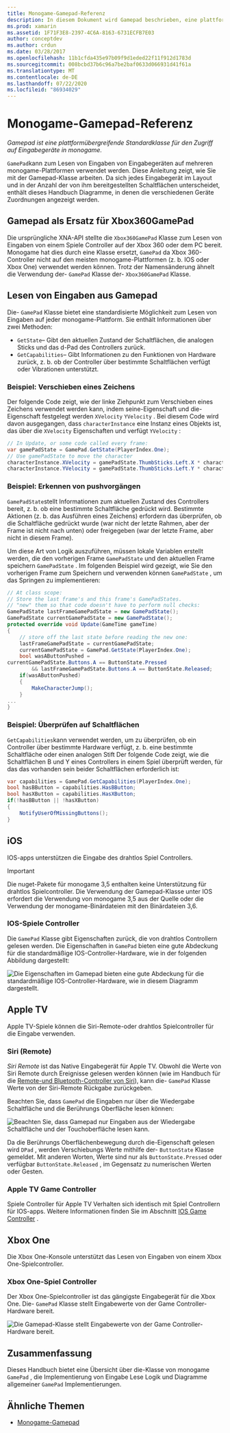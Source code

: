 ```yaml
---
title: Monogame-Gamepad-Referenz
description: In diesem Dokument wird Gamepad beschrieben, eine plattformübergreifende Klasse für den Zugriff auf Eingabegeräte in monogame. Es wird erläutert, wie Sie Eingaben aus dem Gamepad lesen und Beispielcode bereitstellen.
ms.prod: xamarin
ms.assetid: 1F71F3E8-2397-4C6A-8163-6731ECFB7E03
author: conceptdev
ms.author: crdun
ms.date: 03/28/2017
ms.openlocfilehash: 11b1cfda435e97b09f9d1eded22f11f912d1783d
ms.sourcegitcommit: 008bcbd37b6c96a7be2baf0633d066931d41f61a
ms.translationtype: MT
ms.contentlocale: de-DE
ms.lasthandoff: 07/22/2020
ms.locfileid: "86934029"
---
```

# <a name="monogame-gamepad-reference"></a>Monogame-Gamepad-Referenz

_Gamepad ist eine plattformübergreifende Standardklasse für den Zugriff auf Eingabegeräte in monogame._

`GamePad`kann zum Lesen von Eingaben von Eingabegeräten auf mehreren monogame-Plattformen verwendet werden. Diese Anleitung zeigt, wie Sie mit der Gamepad-Klasse arbeiten. Da sich jedes Eingabegerät im Layout und in der Anzahl der von ihm bereitgestellten Schaltflächen unterscheidet, enthält dieses Handbuch Diagramme, in denen die verschiedenen Geräte Zuordnungen angezeigt werden.

## <a name="gamepad-as-a-replacement-for-xbox360gamepad"></a>Gamepad als Ersatz für Xbox360GamePad

Die ursprüngliche XNA-API stellte die `Xbox360GamePad` Klasse zum Lesen von Eingaben von einem Spiele Controller auf der Xbox 360 oder dem PC bereit. Monogame hat dies durch eine Klasse ersetzt, `GamePad` da Xbox 360-Controller nicht auf den meisten monogame-Plattformen (z. b. IOS oder Xbox One) verwendet werden können. Trotz der Namensänderung ähnelt die Verwendung der- `GamePad` Klasse der- `Xbox360GamePad` Klasse.

## <a name="reading-input-from-gamepad"></a>Lesen von Eingaben aus Gamepad

Die- `GamePad` Klasse bietet eine standardisierte Möglichkeit zum Lesen von Eingaben auf jeder monogame-Plattform. Sie enthält Informationen über zwei Methoden:

- `GetState`– Gibt den aktuellen Zustand der Schaltflächen, die analogen Sticks und das d-Pad des Controllers zurück.
- `GetCapabilities`– Gibt Informationen zu den Funktionen von Hardware zurück, z. b. ob der Controller über bestimmte Schaltflächen verfügt oder Vibrationen unterstützt.

### <a name="example-moving-a-character"></a>Beispiel: Verschieben eines Zeichens

Der folgende Code zeigt, wie der linke Ziehpunkt zum Verschieben eines Zeichens verwendet werden kann, indem seine-Eigenschaft und die-Eigenschaft festgelegt werden `XVelocity` `YVelocity` . Bei diesem Code wird davon ausgegangen, dass `characterInstance` eine Instanz eines Objekts ist, das über die `XVelocity` Eigenschaften und verfügt `YVelocity` :

```csharp
// In Update, or some code called every frame:
var gamePadState = GamePad.GetState(PlayerIndex.One);
// Use gamePadState to move the character
characterInstance.XVelocity = gamePadState.ThumbSticks.Left.X * characterInstance.MaxSpeed;
characterInstance.YVelocity = gamePadState.ThumbSticks.Left.Y * characterInstance.MaxSpeed;
```

### <a name="example-detecting-pushes"></a>Beispiel: Erkennen von pushvorgängen

`GamePadState`stellt Informationen zum aktuellen Zustand des Controllers bereit, z. b. ob eine bestimmte Schaltfläche gedrückt wird. Bestimmte Aktionen (z. b. das Ausführen eines Zeichens) erfordern das überprüfen, ob die Schaltfläche gedrückt wurde (war nicht der letzte Rahmen, aber der Frame ist nicht nach unten) oder freigegeben (war der letzte Frame, aber nicht in diesem Frame).

Um diese Art von Logik auszuführen, müssen lokale Variablen erstellt werden, die den vorherigen Frame `GamePadState` und den aktuellen Frame speichern `GamePadState` . Im folgenden Beispiel wird gezeigt, wie Sie den vorherigen Frame zum Speichern und verwenden können `GamePadState` , um das Springen zu implementieren:

```csharp
// At class scope:
// Store the last frame's and this frame's GamePadStates.
// "new" them so that code doesn't have to perform null checks:
GamePadState lastFrameGamePadState = new GamePadState();
GamePadState currentGamePadState = new GamePadState();
protected override void Update(GameTime gameTime)
{
    // store off the last state before reading the new one:
    lastFrameGamePadState = currentGamePadState;
    currentGamePadState = GamePad.GetState(PlayerIndex.One);
    bool wasAButtonPushed =
currentGamePadState.Buttons.A == ButtonState.Pressed
        && lastFrameGamePadState.Buttons.A == ButtonState.Released;
    if(wasAButtonPushed)
    {
        MakeCharacterJump();
    }
...
}
```

### <a name="example-checking-for-buttons"></a>Beispiel: Überprüfen auf Schaltflächen

`GetCapabilities`kann verwendet werden, um zu überprüfen, ob ein Controller über bestimmte Hardware verfügt, z. b. eine bestimmte Schaltfläche oder einen analogen Stift Der folgende Code zeigt, wie die Schaltflächen B und Y eines Controllers in einem Spiel überprüft werden, für das das vorhanden sein beider Schaltflächen erforderlich ist:

```csharp
var capabilities = GamePad.GetCapabilities(PlayerIndex.One);
bool hasBButton = capabilities.HasBButton;
bool hasXButton = capabilities.HasXButton;
if(!hasBButton || !hasXButton)
{
    NotifyUserOfMissingButtons();
}
```

## <a name="ios"></a>iOS

IOS-apps unterstützen die Eingabe des drahtlos Spiel Controllers.

> [!IMPORTANT]
> Die nuget-Pakete für monogame 3,5 enthalten keine Unterstützung für drahtlos Spielcontroller. Die Verwendung der Gamepad-Klasse unter IOS erfordert die Verwendung von monogame 3,5 aus der Quelle oder die Verwendung der monogame-Binärdateien mit den Binärdateien 3,6.

### <a name="ios-game-controller"></a>IOS-Spiele Controller

Die `GamePad` Klasse gibt Eigenschaften zurück, die von drahtlos Controllern gelesen werden. Die Eigenschaften in `GamePad` bieten eine gute Abdeckung für die standardmäßige IOS-Controller-Hardware, wie in der folgenden Abbildung dargestellt:

![Die Eigenschaften im Gamepad bieten eine gute Abdeckung für die standardmäßige IOS-Controller-Hardware, wie in diesem Diagramm dargestellt.](input-images/image1.png)

## <a name="apple-tv"></a>Apple TV

Apple TV-Spiele können die Siri-Remote-oder drahtlos Spielcontroller für die Eingabe verwenden.

### <a name="siri-remote"></a>Siri (Remote)

*Siri Remote* ist das Native Eingabegerät für Apple TV. Obwohl die Werte von Siri Remote durch Ereignisse gelesen werden können (wie im Handbuch für die [Remote-und Bluetooth-Controller von Siri](~/ios/tvos/platform/remote-bluetooth.md)), kann die- `GamePad` Klasse Werte von der Siri-Remote Rückgabe zurückgeben.

Beachten Sie, dass `GamePad` die Eingaben nur über die Wiedergabe Schaltfläche und die Berührungs Oberfläche lesen können:

![Beachten Sie, dass Gamepad nur Eingaben aus der Wiedergabe Schaltfläche und der Touchoberfläche lesen kann.](input-images/image2.png)

Da die Berührungs Oberflächenbewegung durch die-Eigenschaft gelesen wird `DPad` , werden Verschiebungs Werte mithilfe der- `ButtonState` Klasse gemeldet. Mit anderen Worten, Werte sind nur als `ButtonState.Pressed` oder verfügbar `ButtonState.Released` , im Gegensatz zu numerischen Werten oder Gesten.

### <a name="apple-tv-game-controller"></a>Apple TV Game Controller

Spiele Controller für Apple TV Verhalten sich identisch mit Spiel Controllern für IOS-apps. Weitere Informationen finden Sie im Abschnitt [IOS Game Controller](#ios-game-controller) . 

## <a name="xbox-one"></a>Xbox One

Die Xbox One-Konsole unterstützt das Lesen von Eingaben von einem Xbox One-Spielcontroller.

### <a name="xbox-one-game-controller"></a>Xbox One-Spiel Controller

Der Xbox One-Spielcontroller ist das gängigste Eingabegerät für die Xbox One. Die- `GamePad` Klasse stellt Eingabewerte von der Game Controller-Hardware bereit.

![Die Gamepad-Klasse stellt Eingabewerte von der Game Controller-Hardware bereit.](input-images/image3.png)

## <a name="summary"></a>Zusammenfassung

Dieses Handbuch bietet eine Übersicht über die-Klasse von monogame `GamePad` , die Implementierung von Eingabe Lese Logik und Diagramme allgemeiner `GamePad` Implementierungen.

## <a name="related-links"></a>Ähnliche Themen

- [Monogame-Gamepad](http://www.monogame.net/documentation/?page=T_Microsoft_Xna_Framework_Input_GamePad)
